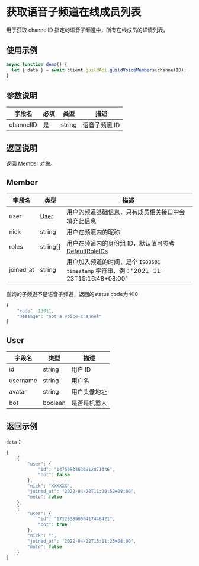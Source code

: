# 获取语音子频道在线成员列表 <Badge text="v2.9.5" />

用于获取 channelID 指定的语音子频道中，所有在线成员的详情列表。

<PrivateDomain/>

## 使用示例

```javascript
async function demo() {
  let { data } = await client.guildApi.guildVoiceMembers(channelID);
}
```

## 参数说明

| 字段名      | 必填 | 类型                        | 描述     |
| ----------- | ---- | --------------------------- | -------- |
| channelID     | 是   | string                      | 语音子频道 ID  |


## 返回说明

返回 [Member](#member) 对象。

## Member

| 字段名    | 类型          | 描述                                                                                         |
| --------- | ------------- | -------------------------------------------------------------------------------------------- |
| user      | [User](#user) | 用户的频道基础信息，只有成员相关接口中会填充此信息                                   |
| nick      | string        | 用户在频道内的昵称                                                                           |
| roles     | string[]      | 用户在频道内的身份组 ID，默认值可参考[DefaultRoleIDs](../guild/role_model.md#DefaultRoleIDs) |
| joined_at | string        | 用户加入频道的时间，是个 `ISO8601 timestamp` 字符串，例："2021-11-23T15:16:48+08:00"         |


查询的子频道不是语音子频道，返回的status code为400
```js
{
    "code": 13011,
    "message": "not a voice-channel"
}
```

## User

| 字段名   | 类型    | 描述         |
| -------- | ------- | ------------ |
| id       | string  | 用户 ID      |
| username | string  | 用户名       |
| avatar   | string  | 用户头像地址 |
| bot      | boolean | 是否是机器人 |

## 返回示例

`data`：

```js
[
    {
        "user": {
            "id": "14756834636912871346",
            "bot": false
        },
        "nick": "XXXXXX",
        "joined_at": "2022-04-22T11:20:52+08:00",
        "mute": false
    },
    {
        "user": {
            "id": "17125389050417448421",
            "bot": true
        },
        "nick": "",
        "joined_at": "2022-04-22T15:11:25+08:00",
        "mute": false
    }
]
```
